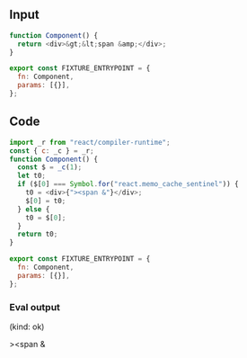 
## Input

```javascript
function Component() {
  return <div>&gt;&lt;span &amp;</div>;
}

export const FIXTURE_ENTRYPOINT = {
  fn: Component,
  params: [{}],
};

```

## Code

```javascript
import _r from "react/compiler-runtime";
const { c: _c } = _r;
function Component() {
  const $ = _c(1);
  let t0;
  if ($[0] === Symbol.for("react.memo_cache_sentinel")) {
    t0 = <div>{"><span &"}</div>;
    $[0] = t0;
  } else {
    t0 = $[0];
  }
  return t0;
}

export const FIXTURE_ENTRYPOINT = {
  fn: Component,
  params: [{}],
};

```
      
### Eval output
(kind: ok) <div>&gt;&lt;span &amp;</div>